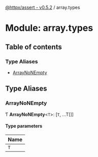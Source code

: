 [@httpx/assert - v0.5.2](../README.md) / array.types

# Module: array.types

## Table of contents

### Type Aliases

- [ArrayNoNEmpty](array_types.md#arraynonempty)

## Type Aliases

### ArrayNoNEmpty

Ƭ **ArrayNoNEmpty**\<`T`\>: [`T`, ...T[]]

#### Type parameters

| Name |
| :------ |
| `T` |

